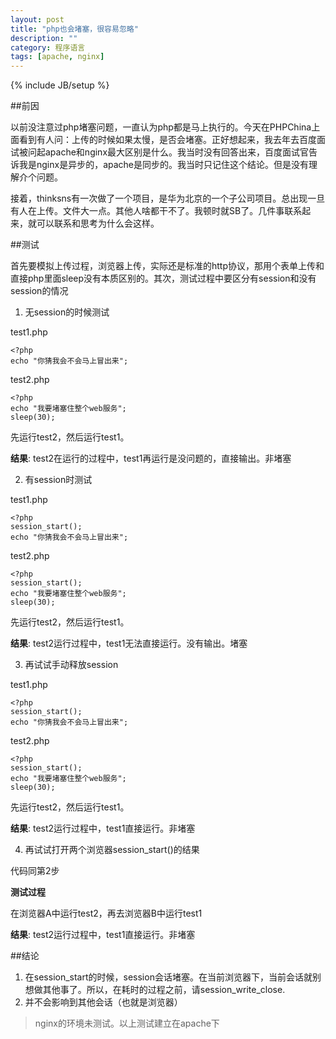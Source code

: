 ```yaml
---
layout: post
title: "php也会堵塞，很容易忽略"
description: ""
category: 程序语言
tags: [apache, nginx]
---
```

{% include JB/setup %}

##前因

以前没注意过php堵塞问题，一直认为php都是马上执行的。今天在PHPChina上面看到有人问：上传的时候如果太慢，是否会堵塞。正好想起来，我去年去百度面试被问起apache和nginx最大区别是什么。我当时没有回答出来，百度面试官告诉我是nginx是异步的，apache是同步的。我当时只记住这个结论。但是没有理解介个问题。

接着，thinksns有一次做了一个项目，是华为北京的一个子公司项目。总出现一旦有人在上传。文件大一点。其他人啥都干不了。我顿时就SB了。几件事联系起来，就可以联系和思考为什么会这样。

##测试

首先要模拟上传过程，浏览器上传，实际还是标准的http协议，那用个表单上传和直接php里面sleep没有本质区别的。其次，测试过程中要区分有session和没有session的情况

1. 无session的时候测试



test1.php

    <?php
    echo "你猜我会不会马上冒出来";

test2.php
    
    <?php
    echo "我要堵塞住整个web服务";
    sleep(30);

先运行test2，然后运行test1。

**结果**: test2在运行的过程中，test1再运行是没问题的，直接输出。非堵塞

2. 有session时测试

test1.php

    <?php
    session_start();
    echo "你猜我会不会马上冒出来";

test2.php
    
    <?php
    session_start();
    echo "我要堵塞住整个web服务";
    sleep(30);

先运行test2，然后运行test1。

**结果**: test2运行过程中，test1无法直接运行。没有输出。堵塞

3. 再试试手动释放session

test1.php

    <?php
    session_start();
    echo "你猜我会不会马上冒出来";

test2.php
    
    <?php
    session_start();
    echo "我要堵塞住整个web服务";
    sleep(30);


先运行test2，然后运行test1。

**结果**: test2运行过程中，test1直接运行。非堵塞

4. 再试试打开两个浏览器session_start()的结果

代码同第2步

**测试过程**

在浏览器A中运行test2，再去浏览器B中运行test1

**结果**: test2运行过程中，test1直接运行。非堵塞

##结论

1. 在session_start的时候，session会话堵塞。在当前浏览器下，当前会话就别想做其他事了。所以，在耗时的过程之前，请session_write_close.
2. 并不会影响到其他会话（也就是浏览器）

> nginx的环境未测试。以上测试建立在apache下


